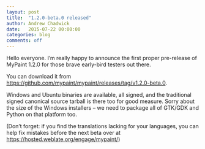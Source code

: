 ```yaml
---
layout: post
title:  "1.2.0-beta.0 released"
author: Andrew Chadwick
date:   2015-07-22 00:00:00
categories: blog
comments: off
---
```


Hello everyone. I’m really happy to announce the first proper
pre-release of MyPaint 1.2.0 for those brave early-bird testers out
there.

You can download it from
<https://github.com/mypaint/mypaint/releases/tag/v1.2.0-beta.0>.

Windows and Ubuntu binaries are available, all signed, and the
traditional signed canonical source tarball is there too for good
measure. Sorry about the size of the Windows installers – we need to
package all of GTK/GDK and Python on that platform too.

(Don’t forget: if you find the translations lacking for your languages,
you can help fix mistakes before the next beta over at
<https://hosted.weblate.org/engage/mypaint/>)

